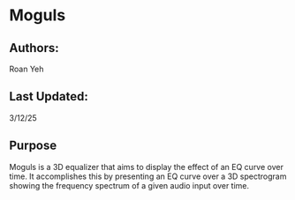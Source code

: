 # Moguls

## Authors:
Roan Yeh

## Last Updated:
3/12/25

## Purpose
Moguls is a 3D equalizer that aims to display the effect of an EQ curve over time. It accomplishes this by presenting an EQ curve over a 3D spectrogram showing the frequency spectrum of a given audio input over time.

